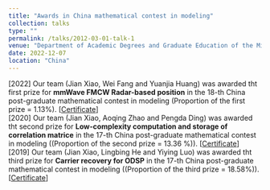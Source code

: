 ```yaml
---
title: "Awards in China mathematical contest in modeling"
collection: talks
type: ""
permalink: /talks/2012-03-01-talk-1
venue: "Department of Academic Degrees and Graduate Education of the Ministry of Education"
date: 2022-12-07
location: "China"
---
```


[2022] Our team (Jian Xiao, Wei Fang and Yuanjia Huang) was awarded tht first prize for **mmWave FMCW Radar-based position** in the 18-th China post-graduate mathematical contest in modeling (Proportion of the first prize = 1.13%). [<a href="https://jianxiao-24.github.io/files/NO.A2022100034.pdf">Certificate</a>]
<br>
[2020] Our team (Jian Xiao, Aoqing Zhao and Pengda Ding) was awarded tht second prize for **Low-complexity computation and storage of correlation matrice** in the 17-th China post-graduate mathematical contest in modeling ((Proportion of the second prize = 13.36 %)). [<a href="https://jianxiao-24.github.io/files/NO.A2021200070.pdf">Certificate</a>]
<br>
[2019] Our team (Jian Xiao, Lingbing He and Yiying Luo) was awarded tht third prize for **Carrier recovery for ODSP** in the 17-th China post-graduate mathematical contest in modeling ((Proportion of the third prize = 18.58%)). [<a href="https://jianxiao-24.github.io/files/NO.A2020300080.pdf">Certificate</a>]
